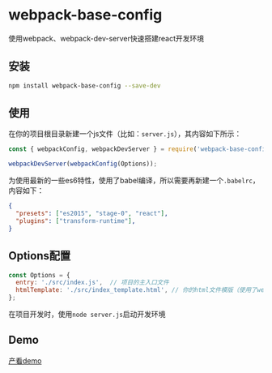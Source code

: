 # webpack-base-config
使用webpack、webpack-dev-server快速搭建react开发环境

## 安装

```bash
npm install webpack-base-config --save-dev
```

## 使用

在你的项目根目录新建一个js文件（比如：`server.js`），其内容如下所示：

```js
const { webpackConfig, webpackDevServer } = require('webpack-base-config');

webpackDevServer(webpackConfig(Options));
```

为使用最新的一些es6特性，使用了babel编译，所以需要再新建一个`.babelrc`，内容如下：

```json
{
  "presets": ["es2015", "stage-0", "react"],
  "plugins": ["transform-runtime"],
}

```

## Options配置

```js
const Options = {
  entry: './src/index.js',  // 项目的主入口文件
  htmlTemplate: './src/index_template.html', // 你的html文件模版（使用了webpack的一个自动生成html插件，这个可以配置你的html模版）
};
```

在项目开发时，使用`node server.js`启动开发环境

## Demo

[产看demo](https://github.com/AllenZeng/webpack-base-config/blob/master/example/README-zh_CN.md)
